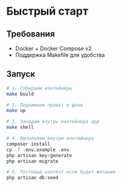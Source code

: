 # Быстрый старт

## Требования
- Docker + Docker Compose v2
- Поддержка Makefile для удобства

## Запуск

```bash
# 1. Собираем контейнеры
make build

# 2. Поднимаем проект в фоне
make up

# 3. Заходим внутрь контейнера app
make shell

# 4. Выполняем внутри контейнера
composer install
cp -f .env.example .env
php artisan key:generate
php artisan migrate

# 5. Тестовый контент если будет желание
php artisan db:seed
